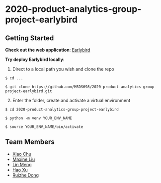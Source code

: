 # 2020-product-analytics-group-project-earlybird

## Getting Started

**Check out the web application**: [Earlybird](http://earlybirdfinaltest-app.eba-3ak3dhai.us-west-2.elasticbeanstalk.com/)

**Try deploy Earlybird locally**:

1. Direct to a local path you wish and clone the repo

```
$ cd ...

$ git clone https://github.com/MSDS698/2020-product-analytics-group-project-earlybird.git
```

2. Enter the folder, create and activate a virtual environment

`$ cd 2020-product-analytics-group-project-earlybird`

`$ python -m venv YOUR_ENV_NAME`

`$ source YOUR_ENV_NAME/bin/activate`


## Team Members

* [Xiao Chu](https://github.com/vivianchu30)
* [Maxine Liu](https://github.com/MaxiFrank)
* [Lin Meng](https://github.com/Lin-Leon-MENG)
* [Hao Xu](https://github.com/louisxu530)
* [Ruizhe Dong](https://github.com/dongr0510)